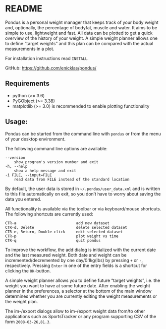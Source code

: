 # README

Pondus is a personal weight manager that keeps track of your body weight
and, optionally, the percentage of bodyfat, muscle and water. It aims to
be simple to use, lightweight and fast. All data can be plotted to get a
quick overview of the history of your weight. A simple weight planner
allows one to define “target weights” and this plan can be compared with
the actual measurements in a plot.

For installation instructions read `INSTALL`.

GitHub: <https://github.com/enicklas/pondus/>

## Requirements

- python (>= 3.6)
- PyGObject (>= 3.38)
- matplotlib (>= 3.0) is recommended to enable plotting functionality

## Usage:

Pondus can be started from the command line with `pondus` or from the
menu of your desktop environment.

The following command line options are available:

    --version
        show program's version number and exit
    -h, --help
        show a help message and exit
    -i FILE, --input=FILE
        read data from FILE instead of the standard location

By default, the user data is stored in `~/.pondus/user_data.xml` and is
written to this file automatically on exit, so you don’t have to worry
about saving the data you entered.

All functionality is available via the toolbar or via keyboard/mouse
shortcuts. The following shortcuts are currently used:

    CTR-a                           add new dataset
    CTR-d, Delete                   delete selected dataset
    CTR-e, Return, Double-click     edit selected dataset
    CTR-p                           plot weight vs time
    CTR-q                           quit pondus

To improve the workflow, the add dialog is initialized with the current
date and the last measured weight. Both date and weight can be
incremented/decremented by one day/0.1kg(lbs) by pressing `+` or `-`,
respectively. Pressing `Enter` in one of the entry fields is a shortcut
for clicking the `OK`-button.

A simple weight planner allows you to define future “target weights”,
i.e. the weight you want to have at some future date. After enabling the
weight planner in the preferences, a selector at the bottom of the main
window determines whether you are currently editing the weight
measurements or the weight plan.

The im-/export dialogs allow to im-/export weight data from/to other
applications such as SportsTracker or any program supporting CSV of the
form `2008-03-26,81.3`.
